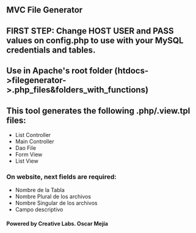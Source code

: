 ## MVC File Generator

## FIRST STEP: Change HOST USER and PASS values on config.php to use with your MySQL credentials and tables.
## Use in Apache's root folder (htdocs->filegenerator->.php_files&folders_with_functions)

## This tool generates the following .php/.view.tpl files:
* List Controller
* Main Controller
* Dao File
* Form View
* List View

### On website, next fields are required:
* Nombre de la Tabla
* Nombre Plural de los archivos
* Nombre Singular de los archivos
* Campo descriptivo

#### Powered by Creative Labs. Oscar Mejía
